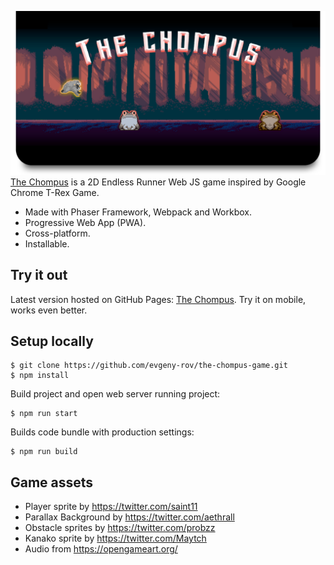 ![](rmecard.png)
[The Chompus](https://evgeny-rov.github.io/the-chompus-game/) is a 2D Endless Runner Web JS game inspired by
Google Chrome T-Rex Game.
  - Made with Phaser Framework, Webpack and Workbox.
  - Progressive Web App (PWA).
  - Cross-platform.
  - Installable.
## Try it out
Latest version hosted on GitHub Pages: [The Chompus](https://evgeny-rov.github.io/the-chompus-game/).
Try it on mobile, works even better.
## Setup locally
```
$ git clone https://github.com/evgeny-rov/the-chompus-game.git
$ npm install
```
Build project and open web server running project:
```
$ npm run start
```
Builds code bundle with production settings:
```
$ npm run build
```
## Game assets
 - Player sprite by https://twitter.com/saint11
 - Parallax Background by https://twitter.com/aethrall
 - Obstacle sprites by https://twitter.com/probzz
 - Kanako sprite by https://twitter.com/Maytch
 - Audio from https://opengameart.org/
